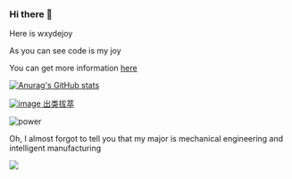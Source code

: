 ### Hi there 👋

Here is wxydejoy

As you can see code is my joy

You can get more information  [here](https://c.undf.top)

[![Anurag's GitHub stats](https://github-readme-stats.vercel.app/api?username=wxydejoy)](https://github.com/wxydejoy)


[![image](https://user-images.githubusercontent.com/81625961/235354361-27a9902d-a90a-4210-972c-6bc93ee25046.png)
](https://www.52pojie.cn/?1189351)   [出类拔萃](https://www.52pojie.cn/?1189351)

![power](https://user-images.githubusercontent.com/81625961/185432794-f80020d0-6337-4664-8e37-27e03a558520.png)


 Oh, I almost forgot to tell you that my major is mechanical engineering and intelligent manufacturing

 <img src="https://user-images.githubusercontent.com/81625961/147847145-e01a6c89-a917-4495-96d0-c94f0aadcc3b.gif"  />
<!--
| Machine(C & C++)                                             | Python                                                       | Npm Package                                                  |
| ------------------------------------------------------------ | ------------------------------------------------------------ | ------------------------------------------------------------ |
| 平面三杆机械臂模拟 [DrawPath](https://github.com/wxydejoy/DrawPath) | 又拍云备份工具 [upyun-backup-server ](https://github.com/wxydejoy/upyun-backup-server) | [luoxiaohei](https://www.npmjs.com/package/live2d-widget-model-luoxiaohei) |
| 智能路边喷淋系统 [EMC](https://github.com/wxydejoy/EMC)      | 叶片 or 物块视觉识别[visual_identity_](https://github.com/wxydejoy/visual_identity_) | Not original, but modified                                   |
| 笔记 [doc-page](https://github.com/wxydejoy/doc-page)        | 一个友好的 HEXO 工具 [HexoDaily](https://github.com/wxydejoy/HexoDaily) | [abbrlink](https://www.npmjs.com/package/hexo-mod-abbrlink)  |
-->
